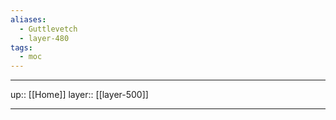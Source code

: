 ```yaml
---
aliases:
  - Guttlevetch
  - layer-480
tags:
  - moc
---
```


***

up:: [[Home]]
layer:: [[layer-500]]

***
